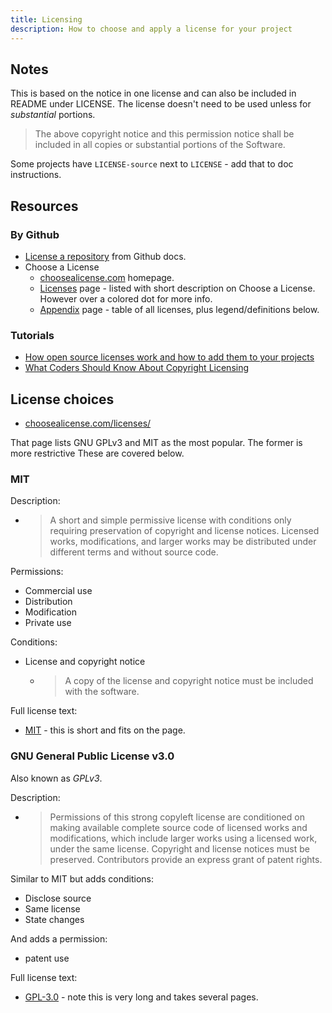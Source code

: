 ```yaml
---
title: Licensing
description: How to choose and apply a license for your project
---
```



## Notes

This is based on the notice in one license and can also be included in README under LICENSE. The license doesn't need to be used unless for _substantial_ portions.

> The above copyright notice and this permission notice shall be included in all copies or substantial portions of the Software.

Some projects have `LICENSE-source` next to `LICENSE` - add that to doc instructions.


## Resources


### By Github

- [License a repository](https://help.github.com/en/github/creating-cloning-and-archiving-repositories/licensing-a-repository) from Github docs.
- Choose a License
    - [choosealicense.com](https://choosealicense.com/) homepage.
    - [Licenses](https://choosealicense.com/licenses/) page - listed with short description on Choose a License. However over a colored dot for more info.
    - [Appendix](https://choosealicense.com/appendix/) page - table of all licenses, plus legend/definitions below.

### Tutorials

- [How open source licenses work and how to add them to your projects](https://www.freecodecamp.org/news/how-open-source-licenses-work-and-how-to-add-them-to-your-projects-34310c3cf94/)
- [What Coders Should Know About Copyright Licensing](https://www.fastcompany.com/3014553/what-coders-should-know-about-copyright-licensing)


## License choices

- [choosealicense.com/licenses/](https://choosealicense.com/licenses/)

That page lists GNU GPLv3 and MIT as the most popular. The former is more restrictive These are covered below.

### MIT

Description:

- > A short and simple permissive license with conditions only requiring preservation of copyright and license notices. Licensed works, modifications, and larger works may be distributed under different terms and without source code.

Permissions:

- Commercial use
- Distribution
- Modification
- Private use

Conditions:

- License and copyright notice
    - > A copy of the license and copyright notice must be included with the software.

Full license text:

- [MIT](https://choosealicense.com/licenses/mit/) - this is short and fits on the page.


### GNU General Public License v3.0

Also known as _GPLv3_.

Description:

- > Permissions of this strong copyleft license are conditioned on making available complete source code of licensed works and modifications, which include larger works using a licensed work, under the same license. Copyright and license notices must be preserved. Contributors provide an express grant of patent rights.

Similar to MIT but adds conditions:

- Disclose source
- Same license
- State changes

And adds a permission:

- patent use

Full license text:

- [GPL-3.0](https://choosealicense.com/licenses/gpl-3.0/) - note this is very long and takes several pages.
